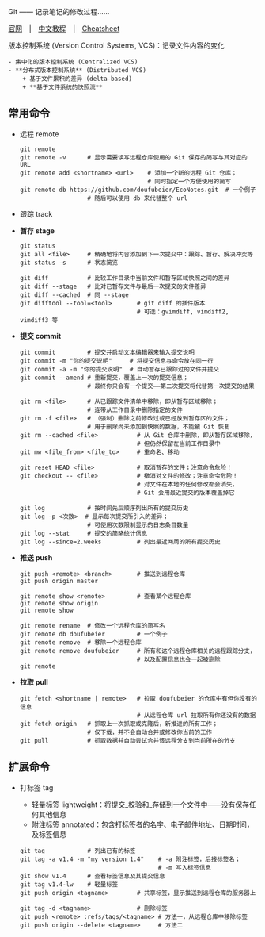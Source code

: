 
Git —— 记录笔记的修改过程......

[官网](https://git-scm.com/) | [中文教程](https://git-scm.com/book/zh/v2/Git-%E5%9F%BA%E7%A1%80-%E8%8E%B7%E5%8F%96-Git-%E4%BB%93%E5%BA%93) | [Cheatsheet](https://education.github.com/git-cheat-sheet-education.pdf)

版本控制系统 (Version Control Systems, VCS)：记录文件内容的变化
    
    - 集中化的版本控制系统 (Centralized VCS)
    - **分布式版本控制系统** (Distributed VCS)
        + 基于文件累积的差异 (delta-based)
        + **基于文件系统的快照流**

## 常用命令

- 远程 remote
    
    ```shell
    git remote
    git remote -v      # 显示需要读写远程仓库使用的 Git 保存的简写与其对应的 URL
    git remote add <shortname> <url>    # 添加一个新的远程 Git 仓库；
                                        # 同时指定一个方便使用的简写
    git remote db https://github.com/doufubeier/EcoNotes.git  # 一个例子
                       # 随后可以使用 db 来代替整个 url
    ```
    
- 跟踪 track
- **暂存 stage**
    
    ```shell
    git status
    git all <file>     # 精确地将内容添加到下一次提交中：跟踪、暂存、解决冲突等
    git status -s      # 状态简览
    ```
    
    ```
    git diff           # 比较工作目录中当前文件和暂存区域快照之间的差异
    git diff --stage   # 比对已暂存文件与最后一次提交的文件差异
    git diff --cached  # 同 --stage
    git difftool --tool=<tool>       # git diff 的插件版本
                                     # 可选：gvimdiff, vimdiff2, vimdiff3 等
    ```
    
- **提交 commit**
    
    ```
    git commit         # 提交并启动文本编辑器来输入提交说明
    git commit -m "你的提交说明"     # 将提交信息与命令放在同一行
    git commit -a -m "你的提交说明"  # 自动暂存已跟踪过的文件并提交
    git commit --amend # 重新提交，覆盖上一次的提交信息；
                       # 最终你只会有一个提交——第二次提交将代替第一次提交的结果
    ```
    
    ```
    git rm <file>      # 从已跟踪文件清单中移除，即从暂存区域移除；
                       # 连带从工作目录中删除指定的文件
    git rm -f <file>   # （强制）删除之前修改过或已经放到暂存区的文件；
                       # 用于删除尚未添加到快照的数据，不能被 Git 恢复
    git rm --cached <file>           # 从 Git 仓库中删除，即从暂存区域移除，
                                     # 但仍然保留在当前工作目录中
    git mw <file_from> <file_to>     # 重命名、移动
    ```
    
    ```
    git reset HEAD <file>            # 取消暂存的文件；注意命令危险！
    git checkout -- <file>           # 撤消对文件的修改；注意命令危险！
                                     # 对文件在本地的任何修改都会消失，
                                     # Git 会用最近提交的版本覆盖掉它
    ```
    
    ```
    git log            # 按时间先后顺序列出所有的提交历史
    git log -p <次数>  # 显示每次提交所引入的差异；
                       # 可使用次数限制显示的日志条目数量
    git log --stat     # 提交的简略统计信息
    git log --since=2.weeks          # 列出最近两周的所有提交历史
    ```

- **推送 push**
    
    ```
    git push <remote> <branch>       # 推送到远程仓库
    git push origin master
    ```
    
    ```
    git remote show <remote>         # 查看某个远程仓库
    git remote show origin
    git remote show
    
    git remote rename  # 修改一个远程仓库的简写名
    git remote db doufubeier         # 一个例子
    git remote remove  # 移除一个远程仓库
    git remote remove doufubeier     # 所有和这个远程仓库相关的远程跟踪分支，
                                     # 以及配置信息也会一起被删除
    git remote
    ```
    
- **拉取 pull**
    
    ```
    git fetch <shortname | remote>   # 拉取 doufubeier 的仓库中有但你没有的信息
                                     # 从远程仓库 url 拉取所有你还没有的数据
    git fetch origin   # 抓取上一次抓取或克隆后，新推进的所有工作；
                       # 仅下载，并不会自动合并或修改你当前的工作
    git pull           # 抓取数据并自动尝试合并该远程分支到当前所在的分支
    ```

## 扩展命令

- 打标签 tag
    + 轻量标签 lightweight：将提交_校验和_存储到一个文件中——没有保存任何其他信息
    + 附注标签 annotated：包含打标签者的名字、电子邮件地址、日期时间，及标签信息
    
    ```
    git tag            # 列出已有的标签
    git tag -a v1.4 -m "my version 1.4"    # -a 附注标签，后接标签名；
                                           # -m 写入标签信息
    git show v1.4      # 查看标签信息及其提交信息
    git tag v1.4-lw    # 轻量标签
    git push origin <tagname>        # 共享标签，显示推送到远程仓库的服务器上
    
    git tag -d <tagname>             # 删除标签
    git push <remote> :refs/tags/<tagname> # 方法一，从远程仓库中移除标签
    git push origin --delete <tagname>     # 方法二
    ```

